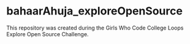 # bahaarAhuja_exploreOpenSource
This repository was created during the Girls Who Code College Loops Explore Open Source Challenge.
